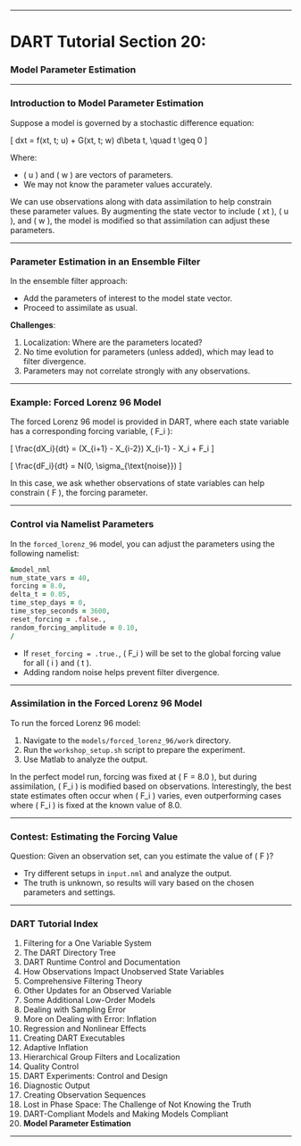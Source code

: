 
---

# DART Tutorial Section 20:  
### Model Parameter Estimation  

---

### Introduction to Model Parameter Estimation

Suppose a model is governed by a stochastic difference equation:

\[
dxt = f(xt, t; u) + G(xt, t; w) d\beta t, \quad t \geq 0
\]

Where:
- \( u \) and \( w \) are vectors of parameters.
- We may not know the parameter values accurately.

We can use observations along with data assimilation to help constrain these parameter values. By augmenting the state vector to include \( xt \), \( u \), and \( w \), the model is modified so that assimilation can adjust these parameters.

---

### Parameter Estimation in an Ensemble Filter

In the ensemble filter approach:
- Add the parameters of interest to the model state vector.
- Proceed to assimilate as usual.

**Challenges**:
1. Localization: Where are the parameters located?
2. No time evolution for parameters (unless added), which may lead to filter divergence.
3. Parameters may not correlate strongly with any observations.

---

### Example: Forced Lorenz 96 Model

The forced Lorenz 96 model is provided in DART, where each state variable has a corresponding forcing variable, \( F_i \):

\[
\frac{dX_i}{dt} = (X_{i+1} - X_{i-2}) X_{i-1} - X_i + F_i
\]

\[
\frac{dF_i}{dt} = N(0, \sigma_{\text{noise}})
\]

In this case, we ask whether observations of state variables can help constrain \( F \), the forcing parameter.

---

### Control via Namelist Parameters

In the `forced_lorenz_96` model, you can adjust the parameters using the following namelist:

```fortran
&model_nml
num_state_vars = 40,
forcing = 8.0,
delta_t = 0.05,
time_step_days = 0,
time_step_seconds = 3600,
reset_forcing = .false.,
random_forcing_amplitude = 0.10,
/
```

- If `reset_forcing = .true.`, \( F_i \) will be set to the global forcing value for all \( i \) and \( t \).
- Adding random noise helps prevent filter divergence.

---

### Assimilation in the Forced Lorenz 96 Model

To run the forced Lorenz 96 model:
1. Navigate to the `models/forced_lorenz_96/work` directory.
2. Run the `workshop_setup.sh` script to prepare the experiment.
3. Use Matlab to analyze the output.

In the perfect model run, forcing was fixed at \( F = 8.0 \), but during assimilation, \( F_i \) is modified based on observations. Interestingly, the best state estimates often occur when \( F_i \) varies, even outperforming cases where \( F_i \) is fixed at the known value of 8.0.

---

### Contest: Estimating the Forcing Value

Question: Given an observation set, can you estimate the value of \( F \)?

- Try different setups in `input.nml` and analyze the output.
- The truth is unknown, so results will vary based on the chosen parameters and settings.

---

### DART Tutorial Index

1. Filtering for a One Variable System
2. The DART Directory Tree
3. DART Runtime Control and Documentation
4. How Observations Impact Unobserved State Variables
5. Comprehensive Filtering Theory
6. Other Updates for an Observed Variable
7. Some Additional Low-Order Models
8. Dealing with Sampling Error
9. More on Dealing with Error: Inflation
10. Regression and Nonlinear Effects
11. Creating DART Executables
12. Adaptive Inflation
13. Hierarchical Group Filters and Localization
14. Quality Control
15. DART Experiments: Control and Design
16. Diagnostic Output
17. Creating Observation Sequences
18. Lost in Phase Space: The Challenge of Not Knowing the Truth
19. DART-Compliant Models and Making Models Compliant
20. **Model Parameter Estimation**

---

